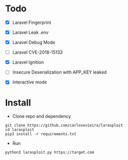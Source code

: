 # Todo

 - [x] Laravel Fingerprint
 - [x] Laravel Leak .env
 - [x] Laravel Debug Mode
 - [ ] Laravel CVE-2018-15133
 - [x] Laravel Ignition
 - [ ] Insecure Deserialization with APP_KEY leaked
 - [x] Interactive mode


# Install

- Clone repo and dependency

```
git clone https://github.com/carlosevieira/larasploit
cd larasploit 
pip3 install -r requirements.txt

```
- Run

```
python3 larasploit.py https://target.com

```



